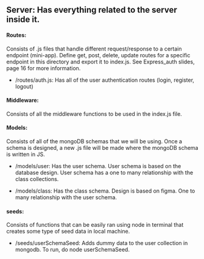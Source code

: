 ## Server: Has everything related to the server inside it.

#### Routes:

Consists of .js files that handle different request/response to a certain endpoint (mini-app). Define get, post, delete, update routes for a specific endpoint in this directory and export it to index.js. See Express_auth slides, page 16 for more information.

- /routes/auth.js: Has all of the user authentication routes (login, register, logout)

#### Middleware:

Consists of all the middleware functions to be used in the index.js file.

#### Models:

Consists of all of the mongoDB schemas that we will be using. Once a schema is designed, a new .js file will be made where the mongoDB schema is written in JS.

- /models/user: Has the user schema. User schema is based on the database design. User schema has a one to many relationship with the class collections.

- /models/class: Has the class schema. Design is based on figma. One to many relationship with the user schema.

#### seeds:

Consists of functions that can be easily ran using node in terminal that creates some type of seed data in local machine.

- /seeds/userSchemaSeed: Adds dummy data to the user collection in mongodb. To run, do node userSchemaSeed.
